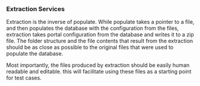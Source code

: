 ### Extraction Services

Extraction is the inverse of populate.  While populate takes a pointer to a file, and then populates the 
database with the configuration from the files, extraction takes portal configuration from the database
and writes it to a zip file.  The folder structure and the file contents that result from the extraction
should be as close as possible to the original files that were used to populate the database.

Most importantly, the files produced by extraction should be easily human readable and editable.  this will facilitate using
these files as a starting point for test cases.